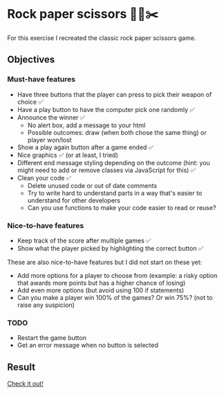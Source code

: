 # Rock paper scissors 🗿📃✂️

For this exercise I recreated the classic rock paper scissors game.

## Objectives

### Must-have features

- Have three buttons that the player can press to pick their weapon of choice :white_check_mark:
- Have a play button to have the computer pick one randomly :white_check_mark:
- Announce the winner :white_check_mark:
  - No alert box, add a message to your html
  - Possible outcomes: draw (when both chose the same thing) or player won/lost
- Show a play again button after a game ended :white_check_mark:
- Nice graphics :white_check_mark: (or at least, I tried)
- Different end message styling depending on the outcome (hint: you might need to add or remove classes via JavaScript for this) :white_check_mark:
- Clean your code :white_check_mark:
  - Delete unused code or out of date comments
  - Try to write hard to understand parts in a way that's easier to understand for other developers
  - Can you use functions to make your code easier to read or reuse?

### Nice-to-have features

- Keep track of the score after multiple games :white_check_mark:
- Show what the player picked by highlighting the correct button :white_check_mark:

These are also nice-to-have features but I did not start on these yet:

- Add more options for a player to choose from (example: a risky option that awards more points but has a higher chance of losing)
- Add even more options (but avoid using 100 if statements)
- Can you make a player win 100% of the games? Or win 75%? (not to raise any suspicion)

### TODO

- Restart the game button
- Get an error message when no button is selected

## Result

[Check it out!](https://chadriae.github.io/rock-paper-scissors/)
